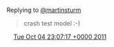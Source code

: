 Replying to [@martinsturm](https://twitter.com/martinsturm/status/121199334665625600)

> crash test model :\-\)

<img src="../../media/tweet.ico" width="12" /> [Tue Oct 04 23:07:17 +0000 2011](https://twitter.com/DromerDenker/status/121360769999835136)